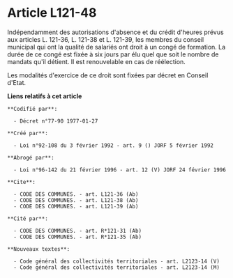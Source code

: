 # Article L121-48

Indépendamment des autorisations d'absence et du crédit d'heures prévus aux articles L. 121-36, L. 121-38 et L. 121-39, les
membres du conseil municipal qui ont la qualité de salariés ont droit à un congé de formation. La durée de ce congé est fixée
à six jours par élu quel que soit le nombre de mandats qu'il détient. Il est renouvelable en cas de réélection.

Les modalités d'exercice de ce droit sont fixées par décret en Conseil d'Etat.

**Liens relatifs à cet article**

	**Codifié par**:

	  - Décret n°77-90 1977-01-27

	**Créé par**:

	  - Loi n°92-108 du 3 février 1992 - art. 9 () JORF 5 février 1992

	**Abrogé par**:

	  - Loi n°96-142 du 21 février 1996 - art. 12 (V) JORF 24 février 1996

	**Cite**:

	  - CODE DES COMMUNES. - art. L121-36 (Ab)
	  - CODE DES COMMUNES. - art. L121-38 (Ab)
	  - CODE DES COMMUNES. - art. L121-39 (Ab)

	**Cité par**:

	  - CODE DES COMMUNES. - art. R*121-31 (Ab)
	  - CODE DES COMMUNES. - art. R*121-35 (Ab)

	**Nouveaux textes**:

	  - Code général des collectivités territoriales - art. L2123-14 (V)
	  - Code général des collectivités territoriales - art. L2123-14 (M)
